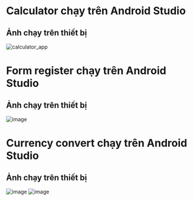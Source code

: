 # Calculator chạy trên Android Studio
## Ảnh chạy trên thiết bị
![calculator_app](https://user-images.githubusercontent.com/84617387/198318678-15d92070-29bb-4c57-abb3-a351c982f7fe.png)
# Form register chạy trên Android Studio

## Ảnh chạy trên thiết bị
![image](https://user-images.githubusercontent.com/84617387/204078908-540a76a4-4f21-44b2-b412-64307e0bb786.png)
# Currency convert chạy trên Android Studio

## Ảnh chạy trên thiết bị
![image](https://user-images.githubusercontent.com/84617387/204079075-bf62dae8-bc4a-495a-8dc5-f63628c9d230.png)
![image](https://user-images.githubusercontent.com/84617387/204079091-5cc700bc-0108-49e9-b769-a7dbe8284ba3.png)
